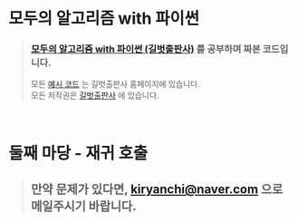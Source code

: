 # 모두의 알고리즘 with 파이썬

> ### [모두의 알고리즘 with 파이썬 (길벗출판사)](https://www.gilbut.co.kr/book/view?bookcode=BN001731&keyword=%EB%AA%A8%EB%91%90%EC%9D%98%20%EC%95%8C%EA%B3%A0%EB%A6%AC%EC%A6%98%20WITH%20%ED%8C%8C%EC%9D%B4%EC%8D%AC&collection=GB_BOOK) 를 공부하며 짜본 코드입니다.
> 모든 [예시 코드](https://www.gilbut.co.kr/book/view?bookcode=BN001731&keyword=%EB%AA%A8%EB%91%90%EC%9D%98%20%EC%95%8C%EA%B3%A0%EB%A6%AC%EC%A6%98%20WITH%20%ED%8C%8C%EC%9D%B4%EC%8D%AC&collection=GB_BOOK#bookData) 는 길벗출판사 홈페이지에 있습니다.  
> 모든 저작권은 [길벗출판사](https://www.gilbut.co.kr/) 에 있습니다.  
<br>

# 둘째 마당 - 재귀 호출

>## 만약 문제가 있다면, kiryanchi@naver.com 으로 메일주시기 바랍니다.